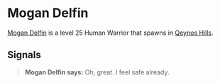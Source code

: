 # Mogan Delfin



[Mogan Delfin](/npc/4001) is a level 25 Human Warrior that spawns in [Qeynos Hills](/zone/4).



## Signals

>**Mogan Delfin says:** Oh, great. I feel safe already.